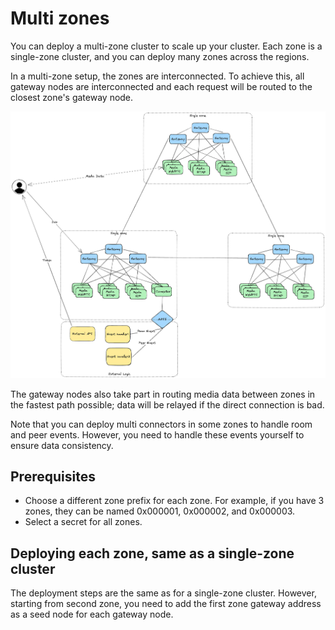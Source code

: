 # Multi zones

You can deploy a multi-zone cluster to scale up your cluster. Each zone is a single-zone cluster, and you can deploy many zones across the regions.

In a multi-zone setup, the zones are interconnected. To achieve this, all gateway nodes are interconnected and each request will be routed to the closest zone's gateway node.

![Multi zones](../../imgs/multi-zones.excalidraw.png)

The gateway nodes also take part in routing media data between zones in the fastest path possible; data will be relayed if the direct connection is bad.

Note that you can deploy multi connectors in some zones to handle room and peer events. However, you need to handle these events yourself to ensure data consistency.

## Prerequisites

- Choose a different zone prefix for each zone. For example, if you have 3 zones, they can be named 0x000001, 0x000002, and 0x000003.
- Select a secret for all zones.

## Deploying each zone, same as a single-zone cluster

The deployment steps are the same as for a single-zone cluster. However, starting from second zone, you need to add the first zone gateway address as a seed node for each gateway node.
